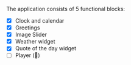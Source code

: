 
The application consists of 5 functional blocks:

- [x] Clock and calendar
- [x] Greetings
- [x] Image Slider
- [x] Weather widget
- [x] Quote of the day widget
- [ ] Player (🥶)
